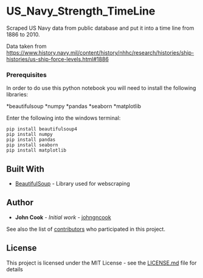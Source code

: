 # US_Navy_Strength_TimeLine

Scraped US Navy data from public database and put it into a time line from 1886 to 2010.

Data taken from https://www.history.navy.mil/content/history/nhhc/research/histories/ship-histories/us-ship-force-levels.html#1886


### Prerequisites

In order to do use this python notebook you will need to install the following libraries:

*beautifulsoup
*numpy
*pandas
*seaborn 
*matplotlib

Enter the following into the windows terminal:
```
pip install beautifulsoup4
pip install numpy
pip install pandas
pip install seaborn
pip install matplotlib
```
## Built With

* [BeautifulSoup](https://pypi.org/project/beautifulsoup4/) - Library used for webscraping

## Author

* **John Cook** - *Initial work* - [johngncook](https://github.com/johngncook)

See also the list of [contributors](https://github.com/your/project/contributors) who participated in this project.

## License

This project is licensed under the MIT License - see the [LICENSE.md](LICENSE.md) file for details
